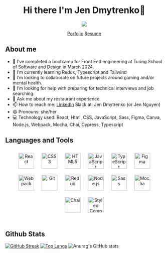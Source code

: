 <h1 align='center'> Hi there I'm Jen Dmytrenko👋 </h1>
<div id="header" align="center">
  <img src="https://media.giphy.com/media/LHZyixOnHwDDy/giphy.gif"/>

  [Porfolio](https://terminal.turing.edu/profiles/2009)
  [Resume](https://docs.google.com/document/d/1ulvoCcnp0Z8wyb48ZkB87zJ_HjGue30dcav8EUn9phs/edit)
</div>
  

## About me 

- 🔭 I’ve completed a bootcamp for Front End engineering at Turing School of Software and Design in March 2024.
- 🌱 I’m currently learning Redux, Typescript and Tailwind
- 👯 I’m looking to collaborate on future projects around gaming and/or mental health. 
- 🤔 I’m looking for help with preparing for technical interviews and job searching. 
- 💬 Ask me about my restaurant experience.
- 📫 How to reach me: 
  [LinkedIn](https://www.linkedin.com/in/jennifer-dmytrenko/)
   Slack at: Jen Dmytrenko (or Jen Nguyen) 
- 😄 Pronouns: she/her
- 💻 Technology used: React, Html, CSS, JavaScript, Sass, Figma, Canva, Node.js, Webpack, Mocha, Chai, Cypress, Typescript

## Languages and Tools  
<div align="center">  
<a href="https://reactjs.org/" target="_blank"><img style="margin: 10px" src="https://profilinator.rishav.dev/skills-assets/react-original-wordmark.svg" alt="React" height="50" /></a>  
<a href="https://www.w3schools.com/css/" target="_blank"><img style="margin: 10px" src="https://profilinator.rishav.dev/skills-assets/css3-original-wordmark.svg" alt="CSS3" height="50" /></a>  
<a href="https://en.wikipedia.org/wiki/HTML5" target="_blank"><img style="margin: 10px" src="https://profilinator.rishav.dev/skills-assets/html5-original-wordmark.svg" alt="HTML5" height="50" /></a>  
<a href="https://www.javascript.com/" target="_blank"><img style="margin: 10px" src="https://profilinator.rishav.dev/skills-assets/javascript-original.svg" alt="JavaScript" height="50" /></a>  
<a href="https://www.typescriptlang.org/" target="_blank"><img style="margin: 10px" src="https://profilinator.rishav.dev/skills-assets/typescript-original.svg" alt="TypeScript" height="50" /></a>   
<a href="https://www.figma.com/" target="_blank"><img style="margin: 10px" src="https://profilinator.rishav.dev/skills-assets/figma-icon.svg" alt="Figma" height="50" /></a>  
<a href="https://webpack.js.org/" target="_blank"><img style="margin: 10px" src="https://profilinator.rishav.dev/skills-assets/webpack-original.svg" alt="Webpack" height="50" /></a>  
<a href="https://github.com/" target="_blank"><img style="margin: 10px" src="https://profilinator.rishav.dev/skills-assets/git-scm-icon.svg" alt="Git" height="50" /></a>  
<a href="https://redux.js.org/" target="_blank"><img style="margin: 10px" src="https://profilinator.rishav.dev/skills-assets/redux-original.svg" alt="Redux" height="50" /></a>  
<a href="https://nodejs.org/" target="_blank"><img style="margin: 10px" src="https://profilinator.rishav.dev/skills-assets/nodejs-original-wordmark.svg" alt="Node.js" height="50" /></a>  
<a href="https://sass-lang.com/" target="_blank"><img style="margin: 10px" src="https://profilinator.rishav.dev/skills-assets/sass-original.svg" alt="Sass" height="50" /></a>  
<a href="https://mochajs.org/" target="_blank"><img style="margin: 10px" src="https://profilinator.rishav.dev/skills-assets/mocha.png" alt="Mocha" height="50" /></a>  
<a href="https://www.chaijs.com/" target="_blank"><img style="margin: 10px" src="https://profilinator.rishav.dev/skills-assets/chai.png" alt="Chai" height="50" /></a>  
<a href="https://styled-components.com/" target="_blank"><img style="margin: 10px" src="https://profilinator.rishav.dev/skills-assets/styled-components.png" alt="Styled Components" height="50" /></a>  
</div>
<br>

## Github Stats  
[![GitHub Streak](https://streak-stats.demolab.com/?user=Jnguyen615&theme=violet-punch)](https://git.io/streak-stats)
[![Top Langs](https://github-readme-stats.vercel.app/api/top-langs/?username=Jnguyen615&layout=compact&theme=vision-friendly-dark)](https://github.com/anuraghazra/github-readme-stats)
![Anurag's GitHub stats](https://github-readme-stats.vercel.app/api?username=Jnguyen615&show_icons=true&theme=tokyonight) 
